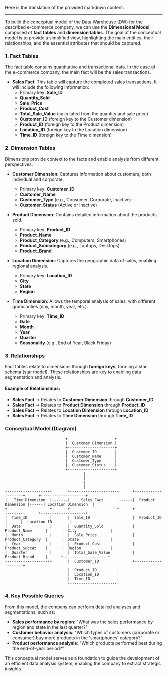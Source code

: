 Here is the translation of the provided markdown content:

---

To build the conceptual model of the Data Warehouse (DW) for the described e-commerce company, we can use the **Dimensional Model**, composed of **fact tables** and **dimension tables**. The goal of the conceptual model is to provide a simplified view, highlighting the main entities, their relationships, and the essential attributes that should be captured.

### 1. **Fact Tables**
The fact table contains quantitative and transactional data. In the case of the e-commerce company, the main fact will be the sales transactions.

- **Sales Fact**: This table will capture the completed sales transactions. It will include the following information:
  - Primary key: **Sale_ID**
  - **Quantity_Sold**
  - **Sale_Price**
  - **Product_Cost**
  - **Total_Sale_Value** (calculated from the quantity and sale price)
  - **Customer_ID** (foreign key to the Customer dimension)
  - **Product_ID** (foreign key to the Product dimension)
  - **Location_ID** (foreign key to the Location dimension)
  - **Time_ID** (foreign key to the Time dimension)

### 2. **Dimension Tables**
Dimensions provide context to the facts and enable analysis from different perspectives.

- **Customer Dimension**: Captures information about customers, both individual and corporate.
  - Primary key: **Customer_ID**
  - **Customer_Name**
  - **Customer_Type** (e.g., Consumer, Corporate, Inactive)
  - **Customer_Status** (Active or Inactive)

- **Product Dimension**: Contains detailed information about the products sold.
  - Primary key: **Product_ID**
  - **Product_Name**
  - **Product_Category** (e.g., Computers, Smartphones)
  - **Product_Subcategory** (e.g., Laptops, Desktops)
  - **Product_Brand**

- **Location Dimension**: Captures the geographic data of sales, enabling regional analysis.
  - Primary key: **Location_ID**
  - **City**
  - **State**
  - **Region**

- **Time Dimension**: Allows the temporal analysis of sales, with different granularities (day, month, year, etc.).
  - Primary key: **Time_ID**
  - **Date**
  - **Month**
  - **Year**
  - **Quarter**
  - **Seasonality** (e.g., End of Year, Black Friday)

### 3. **Relationships**
Fact tables relate to dimensions through **foreign keys**, forming a star schema (star model). These relationships are key to enabling data segmentation and analysis.

#### Example of Relationships:
- **Sales Fact** -> Relates to **Customer Dimension** through **Customer_ID**
- **Sales Fact** -> Relates to **Product Dimension** through **Product_ID**
- **Sales Fact** -> Relates to **Location Dimension** through **Location_ID**
- **Sales Fact** -> Relates to **Time Dimension** through **Time_ID**

### Conceptual Model (Diagram)

```
                           +---------------------+
                           |  Customer Dimension |
                           +---------------------+
                           |  Customer_ID        |
                           |  Customer_Name      |
                           |  Customer_Type      |
                           |  Customer_Status    |
                           +---------------------+
                                   |
                                   |
                                   |
                                   |
+-------------------+       +---------------------+      +--------------------+      +--------------------+
|   Time Dimension  |-------|     Sales Fact      |------|  Product Dimension |------| Location Dimension  |
+-------------------+       +---------------------+      +--------------------+      +--------------------+
|  Time_ID          |       |  Sale_ID            |      |  Product_ID        |      |  Location_ID        |
|  Date             |       |  Quantity_Sold      |      |  Product_Name      |      |  City               |
|  Month            |       |  Sale_Price         |      |  Product_Category  |      |  State              |
|  Year             |       |  Product_Cost       |      |  Product_Subcat    |      |  Region             |
|  Quarter          |       |  Total_Sale_Value   |      |  Product_Brand     |      +--------------------+
+-------------------+       |  Customer_ID        |      +--------------------+   
                            |  Product_ID         |   
                            |  Location_ID        |
                            |  Time_ID            |
                            +---------------------+
```

### 4. **Key Possible Queries**
From this model, the company can perform detailed analyses and segmentations, such as:
- **Sales performance by region**: "What was the sales performance by region and state in the last quarter?"
- **Customer behavior analysis**: "Which types of customers (corporate or consumer) buy more products in the 'smartphones' category?"
- **Product performance analysis**: "Which products performed best during the end-of-year period?"

This conceptual model serves as a foundation to guide the development of an efficient data analysis system, enabling the company to extract strategic insights.